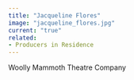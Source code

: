 ```yaml
---
title: "Jacqueline Flores"
image: "jacqueline_flores.jpg"
current: "true"
related:
- Producers in Residence
---
```


Woolly Mammoth Theatre Company

